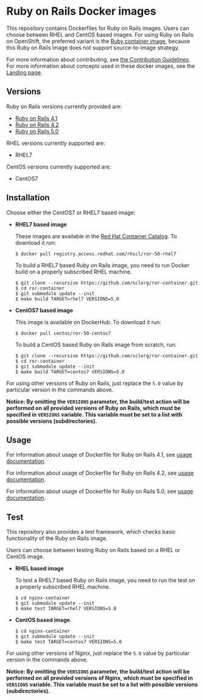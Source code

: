 Ruby on Rails Docker images
===========================

This repository contains Dockerfiles for Ruby on Rails images.
Users can choose between RHEL and CentOS based images.
For using Ruby on Rails on OpenShift, the preferred variant is
the [Ruby container image](https://github.com/sclorg/s2i-ruby-container),
because this Ruby on Rails image does not support source-to-image strategy.

For more information about contributing, see
[the Contribution Guidelines](https://github.com/sclorg/welcome/blob/master/contribution.md).
For more information about concepts used in these docker images, see the
[Landing page](https://github.com/sclorg/welcome).


Versions
---------------
Ruby on Rails versions currently provided are:
* [Ruby on Rails 4.1](4.1)
* [Ruby on Rails 4.2](4.2)
* [Ruby on Rails 5.0](5.0)

RHEL versions currently supported are:
* RHEL7

CentOS versions currently supported are:
* CentOS7


Installation
----------------------
Choose either the CentOS7 or RHEL7 based image:

*  **RHEL7 based image**

    These images are available in the [Red Hat Container Catalog](https://access.redhat.com/containers/#/registry.access.redhat.com/rhscl/ror-50-rhel7).
    To download it run:

    ```
    $ docker pull registry.access.redhat.com/rhscl/ror-50-rhel7
    ```

    To build a RHEL7 based Ruby on Rails image, you need to run Docker build on a properly
    subscribed RHEL machine.

    ```
    $ git clone --recursive https://github.com/sclorg/ror-container.git
    $ cd ror-container
    $ git submodule update --init
    $ make build TARGET=rhel7 VERSIONS=5.0
    ```

*  **CentOS7 based image**

    This image is available on DockerHub. To download it run:

    ```
    $ docker pull centos/ror-50-centos7
    ```

    To build a CentOS based Ruby on Rails image from scratch, run:

    ```
    $ git clone --recursive https://github.com/sclorg/ror-container.git
    $ cd ror-container
    $ git submodule update --init
    $ make build TARGET=centos7 VERSIONS=5.0
    ```

For using other versions of Ruby on Rails, just replace the `5.0` value by particular version
in the commands above.

**Notice: By omitting the `VERSIONS` parameter, the build/test action will be performed
on all provided versions of Ruby on Rails, which must be specified in  `VERSIONS` variable.
This variable must be set to a list with possible versions (subdirectories).**


Usage
---------------------------------

For information about usage of Dockerfile for Ruby on Rails 4.1,
see [usage documentation](4.1).

For information about usage of Dockerfile for Ruby on Rails 4.2,
see [usage documentation](4.2).

For information about usage of Dockerfile for Ruby on Rails 5.0,
see [usage documentation](5.0).

Test
---------------------------------

This repository also provides a test framework, which checks basic functionality
of the Ruby on Rails image.

Users can choose between testing Ruby on Rails based on a RHEL or CentOS image.

*  **RHEL based image**

    To test a RHEL7 based Ruby on Rails image, you need to run the test on a properly
    subscribed RHEL machine.

    ```
    $ cd nginx-container
    $ git submodule update --init
    $ make test TARGET=rhel7 VERSIONS=5.0
    ```

*  **CentOS based image**

    ```
    $ cd nginx-container
    $ git submodule update --init
    $ make test TARGET=centos7 VERSIONS=5.0
    ```

For using other versions of Nginx, just replace the `5.0` value by particular version
in the commands above.

**Notice: By omitting the `VERSIONS` parameter, the build/test action will be performed
on all provided versions of Nginx, which must be specified in  `VERSIONS` variable.
This variable must be set to a list with possible versions (subdirectories).**
